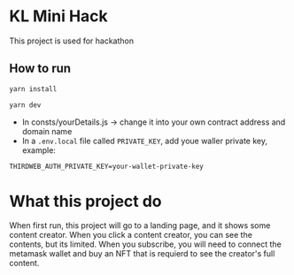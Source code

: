 # KL Mini Hack

This project is used for hackathon

## How to run

```bash
yarn install

yarn dev
```

- In consts/yourDetails.js -> change it into your own contract address and domain name
- In a `.env.local` file called `PRIVATE_KEY`, add youe waller private key, example:

```text title=".env.local"
THIRDWEB_AUTH_PRIVATE_KEY=your-wallet-private-key
```

# What this project do
When first run, this project will go to a landing page, and it shows some content creator. When you click a content creator, you can see the contents, but its limited. When you subscribe, you will need to connect the metamask wallet and buy an NFT that is requierd to see the creator's full content.
